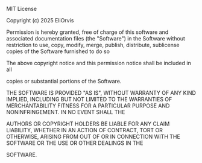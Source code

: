 MIT License



Copyright (c) 2025 EliOrvis



Permission is hereby granted, free of charge
of this software and associated documentation files (the "Software")
in the Software without restriction
to use, copy, modify, merge, publish, distribute, sublicense
copies of the Software
furnished to do so


The above copyright notice and this permission notice shall be included in all

copies or substantial portions of the Software.



THE SOFTWARE IS PROVIDED "AS IS", WITHOUT WARRANTY OF ANY KIND
IMPLIED, INCLUDING BUT NOT LIMITED TO THE WARRANTIES OF MERCHANTABILITY
FITNESS FOR A PARTICULAR PURPOSE AND NONINFRINGEMENT. IN NO EVENT SHALL THE

AUTHORS OR COPYRIGHT HOLDERS BE LIABLE FOR ANY CLAIM
LIABILITY, WHETHER IN AN ACTION OF CONTRACT, TORT OR OTHERWISE, ARISING FROM
OUT OF OR IN CONNECTION WITH THE SOFTWARE OR THE USE OR OTHER DEALINGS IN THE

SOFTWARE.

